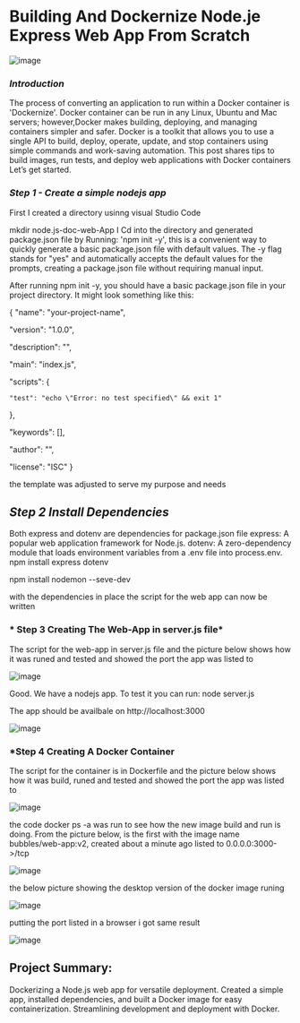 # Building And Dockernize Node.je Express Web App From Scratch

![image](https://github.com/akpatiudo/Node.js-doc-web-app/assets/118566096/742f2388-54fe-4ecb-b511-79eb90bf2f8a)

### *Introduction*

The process of converting an application to run within a Docker container is 'Dockernize'. Docker container can be run in any Linux, Ubuntu and Mac servers; however,Docker makes building, deploying, and managing containers simpler and safer. Docker is a toolkit that allows you to use a single API to build, deploy, operate, update, and stop containers using simple commands and work-saving automation.
This post shares tips to build images, run tests, and deploy web applications with Docker containers 
Let’s get started. 

 ### *Step 1 - Create a simple nodejs app*

 First I created a directory usinng visual Studio Code 
 
 mkdir node.js-doc-web-App
 I Cd into the directory and generated package.json file by Running: 'npm init -y', this is a convenient way to quickly generate a basic package.json file with default values. The -y flag stands for "yes" and automatically accepts the default values for the prompts, creating a package.json file without requiring manual input.

After running npm init -y, you should have a basic package.json file in your project directory. It might look something like this:

{
  "name": "your-project-name",
  
  "version": "1.0.0",
  
  "description": "",
 
  "main": "index.js",
 
  "scripts": {
  
    "test": "echo \"Error: no test specified\" && exit 1"
 
  },
 
  "keywords": [],
 
  "author": "",
 
 "license": "ISC"
}

the template was adjusted to serve my purpose and needs

## *Step 2 Install Dependencies*

Both express and dotenv are dependencies for  package.json file
express: A popular web application framework for Node.js.
dotenv: A zero-dependency module that loads environment variables from a .env file into process.env.
npm install express dotenv

npm install nodemon --seve-dev 

with the dependencies in place the script for the web app can now be written 


### * Step 3 Creating The Web-App in server.js file*

The script for the web-app in server.js file and the picture below shows how it was runed and tested and showed the port the app was listed to

![image](https://github.com/akpatiudo/Node.js-doc-web-app/assets/118566096/0927b522-14c5-45f9-9f2c-e415d176242b)

Good. We have a nodejs app. To test it you can run: node server.js

The app should be availbale on http://localhost:3000

![image](https://github.com/akpatiudo/Node.js-doc-web-app/assets/118566096/f7de4960-0258-47bd-a94d-481ffa9af1ed)

### *Step 4 Creating A Docker Container

The script for the container is in Dockerfile and the picture below shows how it was build, runed and tested and showed the port the app was listed to

![image](https://github.com/akpatiudo/Node.js-doc-web-app/assets/118566096/d0a7052d-4290-42eb-85e6-ed7db7e080a8)

the code docker ps -a was run to see how the new image build and run is doing. From the picture below, is the first with the image name bubbles/web-app:v2, created about a minute ago listed to 0.0.0.0:3000->/tcp

![image](https://github.com/akpatiudo/Node.js-doc-web-app/assets/118566096/e26b6732-73a2-4227-8a12-83b609b107d2)

the below picture showing the desktop version of the docker image runing 

![image](https://github.com/akpatiudo/Node.js-doc-web-app/assets/118566096/be3c829b-3ca1-44af-9e34-7bca649a4c9b)

putting the port listed in a browser i got same result

![image](https://github.com/akpatiudo/Node.js-doc-web-app/assets/118566096/b1c3178f-f0fc-4f91-ba6b-725e7abe60a0)

## Project Summary:

Dockerizing a Node.js web app for versatile deployment. Created a simple app, installed dependencies, and built a Docker image for easy containerization. Streamlining development and deployment with Docker.




